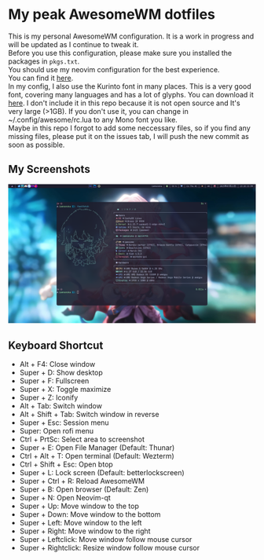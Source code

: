 # My peak AwesomeWM dotfiles
This is my personal AwesomeWM configuration. It is a work in progress and will be updated as I continue to tweak it.  
Before you use this configuration, please make sure you installed the packages in `pkgs.txt`.  
You should use my neovim configuration for the best experience.  
You can find it [here](https://github.com/nhktmdzhg/nvim).  
In my config, I also use the Kurinto font in many places. This is a very good font, covering many languages and has a lot of glyphs. You can download it [here](https://www.kurinto.com/download.htm). I don't include it in this repo because it is not open source and It's very large (>1GB). If you don't use it, you can change in ~/.config/awesome/rc.lua to any Mono font you like.  
Maybe in this repo I forgot to add some neccessary files, so if you find any missing files, please put it on the issues tab, I will push the new commit as soon as possible.
## My Screenshots
![Screenshot 1](meo/screenshot.png)
## Keyboard Shortcut
- Alt + F4: Close window
- Super + D: Show desktop
- Super + F: Fullscreen
- Super + X: Toggle maximize
- Super + Z: Iconify
- Alt + Tab: Switch window
- Alt + Shift + Tab: Switch window in reverse
- Super + Esc: Session menu
- Super: Open rofi menu
- Ctrl + PrtSc: Select area to screenshot
- Super + E: Open File Manager (Default: Thunar)
- Ctrl + Alt + T: Open terminal (Default: Wezterm)
- Ctrl + Shift + Esc: Open btop
- Super + L: Lock screen (Default: betterlockscreen)
- Super + Ctrl + R: Reload AwesomeWM
- Super + B: Open browser (Default: Zen)
- Super + N: Open Neovim-qt
- Super + Up: Move window to the top
- Super + Down: Move window to the bottom
- Super + Left: Move window to the left
- Super + Right: Move window to the right
- Super + Leftclick: Move window follow mouse cursor
- Super + Rightclick: Resize window follow mouse cursor

